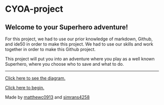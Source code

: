 # CYOA-project
## Welcome to your Superhero adventure!
For this project, we had to use our prior knowledge of markdown, Github, and ide50 in order to make this project. We had to use our skills and work together in order to make this Github project.

This project will put you into an adventure where you play as a well known Superhero, where you choose who to save and what to do.

---
[Click here to see the diagram.](SEP10-CYOA-Plan.png)

[Click here to begin.](breakingnews.md)

Made by [matthewc0913](https://github.com/matthewc0913) and [simrans4258](https://github.com/simrans4258)
